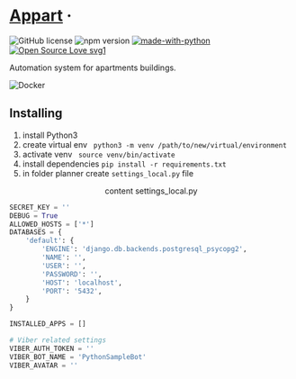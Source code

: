 # [Appart](https://dimonline.pp.ua/) &middot; 
![GitHub license](https://img.shields.io/badge/license-MIT-green.svg) 
![npm version](https://img.shields.io/npm/v/react.svg?style=flat)
[![made-with-python](https://img.shields.io/badge/Made%20with-Python-1f425f.svg)](https://www.python.org/)
[![Open Source Love svg1](https://badges.frapsoft.com/os/v1/open-source.svg?v=103)](https://github.com/ellerbrock/open-source-badges/)

Automation system for apartments buildings.

![Docker](https://github.com/kozlyuk/appart/workflows/Docker/badge.svg)

## Installing
1. install Python3
2. create virtual env ``` python3 -m venv /path/to/new/virtual/environment```
3. activate venv ``` source venv/bin/activate```
4. install dependencies ``` pip install -r requirements.txt ```
5. in folder planner create ```settings_local.py``` file
<p align="center"> content settings_local.py </p>

```python
SECRET_KEY = ''
DEBUG = True
ALLOWED_HOSTS = ['*']
DATABASES = {
    'default': {
        'ENGINE': 'django.db.backends.postgresql_psycopg2',
        'NAME': '',
        'USER': '',
        'PASSWORD': '',
        'HOST': 'localhost',
        'PORT': '5432',
    }
}

INSTALLED_APPS = []

# Viber related settings
VIBER_AUTH_TOKEN = ''
VIBER_BOT_NAME = 'PythonSampleBot'
VIBER_AVATAR = ''
```

